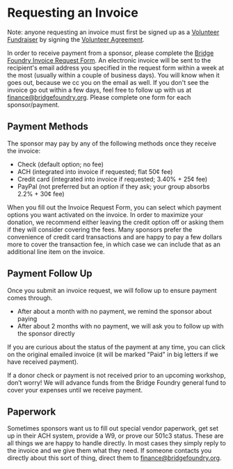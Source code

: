 # Requesting an Invoice
Note: anyone requesting an invoice must first be signed up as a [Volunteer Fundraiser](https://rebrand.ly/volunteer-fundraiser-policies) by signing the [Volunteer Agreement](https://rebrand.ly/bridge-foundry-volunteer-agreement).

In order to receive payment from a sponsor, please complete the [Bridge Foundry Invoice Request Form](https://docs.google.com/forms/d/e/1FAIpQLSdUBNaXJP_DwF9wOQCKid1MnVM0a6yU5-i_7hvny7IMqCNLKw/viewform). An electronic invoice will be sent to the recipient's email address you specified in the request form within a week at the most (usually within a couple of business days). You will know when it goes out, because we cc you on the email as well. If you don't see the invoice go out within a few days, feel free to follow up with us at finance@bridgefoundry.org. Please complete one form for each sponsor/payment.

## Payment Methods
The sponsor may pay by any of the following methods once they receive the invoice:

- Check (default option; no fee)
- ACH (integrated into invoice if requested; flat 50¢ fee)
- Credit card (integrated into invoice if requested; 3.40% + 25¢ fee)
- PayPal (not preferred but an option if they ask; your group absorbs 2.2% + 30¢ fee)

When you fill out the Invoice Request Form, you can select which payment options you want activated on the invoice. In order to maximize your donation, we recommend either leaving the credit option off or asking them if they will consider covering the fees. Many sponsors prefer the convenience of credit card transactions and are happy to pay a few dollars more to cover the transaction fee, in which case we can include that as an additional line item on the invoice.

## Payment Follow Up
Once you submit an invoice request, we will follow up to ensure payment comes through.

- After about a month with no payment, we remind the sponsor about paying
- After about 2 months with no payment, we will ask you to follow up with the sponsor directly

If you are curious about the status of the payment at any time, you can click on the original emailed invoice (it will be marked "Paid" in big letters if we have received payment). 

If a donor check or payment is not received prior to an upcoming workshop, don’t worry! We will advance funds from the Bridge Foundry general fund to cover your expenses until we receive payment.

## Paperwork
Sometimes sponsors want us to fill out special vendor paperwork, get set up in their ACH system, provide a W9, or prove our 501c3 status. These are all things we are happy to handle directly. In most cases they simply reply to the invoice and we give them what they need. If someone contacts you directly about this sort of thing, direct them to finance@bridgefoundry.org.
